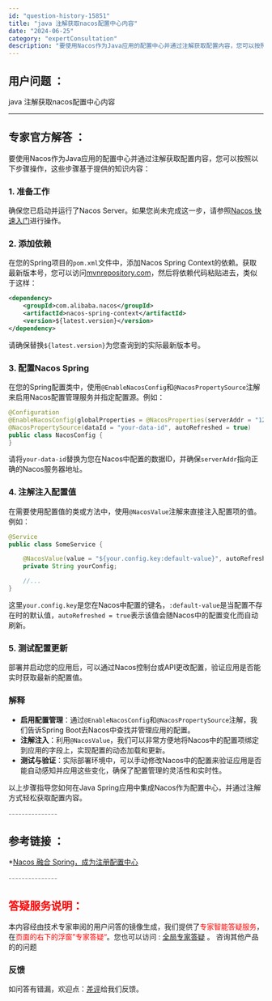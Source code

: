 ```yaml
---
id: "question-history-15851"
title: "java 注解获取nacos配置中心内容"
date: "2024-06-25"
category: "expertConsultation"
description: "要使用Nacos作为Java应用的配置中心并通过注解获取配置内容，您可以按照以下步骤操作，这些步骤基于提供的知识内容：### 1. 准备工作确保您已启动并运行了Nacos Server。如果您尚未完成这一步，请参照[Nacos 快速入门](../quickstart/quick-start.md)进"
---
```


## 用户问题 ： 
 java 注解获取nacos配置中心内容  

---------------
## 专家官方解答 ：

要使用Nacos作为Java应用的配置中心并通过注解获取配置内容，您可以按照以下步骤操作，这些步骤基于提供的知识内容：

### 1. 准备工作
确保您已启动并运行了Nacos Server。如果您尚未完成这一步，请参照[Nacos 快速入门](../quickstart/quick-start.md)进行操作。

### 2. 添加依赖
在您的Spring项目的`pom.xml`文件中，添加Nacos Spring Context的依赖。获取最新版本号，您可以访问[mvnrepository.com](https://mvnrepository.com/artifact/com.alibaba.nacos/nacos-spring-context)，然后将依赖代码粘贴进去，类似于这样：

```xml
<dependency>
    <groupId>com.alibaba.nacos</groupId>
    <artifactId>nacos-spring-context</artifactId>
    <version>${latest.version}</version>
</dependency>
```

请确保替换`${latest.version}`为您查询到的实际最新版本号。

### 3. 配置Nacos Spring
在您的Spring配置类中，使用`@EnableNacosConfig`和`@NacosPropertySource`注解来启用Nacos配置管理服务并指定配置源。例如：

```java
@Configuration
@EnableNacosConfig(globalProperties = @NacosProperties(serverAddr = "127.0.0.1:8848"))
@NacosPropertySource(dataId = "your-data-id", autoRefreshed = true)
public class NacosConfig {
}
```
请将`your-data-id`替换为您在Nacos中配置的数据ID，并确保`serverAddr`指向正确的Nacos服务器地址。

### 4. 注解注入配置值
在需要使用配置值的类或方法中，使用`@NacosValue`注解来直接注入配置项的值。例如：

```java
@Service
public class SomeService {

    @NacosValue(value = "${your.config.key:default-value}", autoRefreshed = true)
    private String yourConfig;

    //...
}
```
这里`your.config.key`是您在Nacos中配置的键名，`:default-value`是当配置不存在时的默认值，`autoRefreshed = true`表示该值会随Nacos中的配置变化而自动刷新。

### 5. 测试配置更新
部署并启动您的应用后，可以通过Nacos控制台或API更改配置，验证应用是否能实时获取最新的配置值。

### 解释
- **启用配置管理**：通过`@EnableNacosConfig`和`@NacosPropertySource`注解，我们告诉Spring Boot去Nacos中查找并管理应用的配置。
- **注解注入**：利用`@NacosValue`，我们可以非常方便地将Nacos中的配置项绑定到应用的字段上，实现配置的动态加载和更新。
- **测试与验证**：实际部署环境中，可以手动修改Nacos中的配置来验证应用是否能自动感知并应用这些变化，确保了配置管理的灵活性和实时性。

以上步骤指导您如何在Java Spring应用中集成Nacos作为配置中心，并通过注解方式轻松获取配置内容。


<font color="#949494">---------------</font> 


## 参考链接 ：

*[Nacos 融合 Spring，成为注册配置中心](https://nacos.io/docs/latest/ecology/use-nacos-with-spring)


 <font color="#949494">---------------</font> 
 


## <font color="#FF0000">答疑服务说明：</font> 

本内容经由技术专家审阅的用户问答的镜像生成，我们提供了<font color="#FF0000">专家智能答疑服务</font>，在<font color="#FF0000">页面的右下的浮窗”专家答疑“</font>。您也可以访问 : [全局专家答疑](https://answer.opensource.alibaba.com/docs/intro) 。 咨询其他产品的的问题

### 反馈
如问答有错漏，欢迎点：[差评](https://ai.nacos.io/user/feedbackByEnhancerGradePOJOID?enhancerGradePOJOId=15867)给我们反馈。
